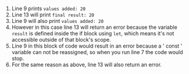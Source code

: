 1) Line 9 prints `values added: 20`
2) Line 13 will print `final result: 20`
3) Line 9 will also print `values added: 20`
4) However in this case line 13 will return an error because the variable `result` is defined inside the if block using `let`, which means it's not accessible outside of that block's scope.
5) Line 9 in this block of code would result in an error because a ' const ' variable can not be reassigned, so when you run line 7 the code would stop.
6) For the same reason as above, line 13 will also return an error.
   
